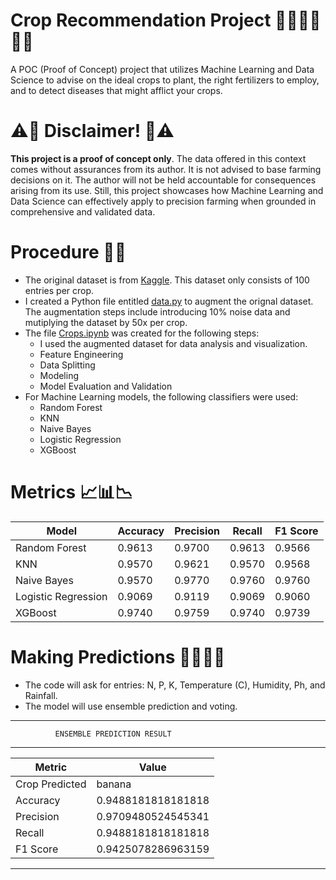 # Crop Recommendation Project 🌾🌽🥔🍇🍌🍎 

A POC (Proof of Concept) project that utilizes Machine Learning and Data Science to advise on the ideal crops to plant, the right fertilizers to employ, and to detect diseases that might afflict your crops.

# ⚠️🛑 Disclaimer! 🛑⚠️

**This project is a proof of concept only**. The data offered in this context comes without assurances from its author. It is not advised to base farming decisions on it. The author will not be held accountable for consequences arising from its use. Still, this project showcases how Machine Learning and Data Science can effectively apply to precision farming when grounded in comprehensive and validated data.

# Procedure 📖📖

- The original dataset is from [Kaggle](https://www.kaggle.com/code/atharvaingle/what-crop-to-grow/input). This dataset only consists of 100 entries per crop.
- I created a Python file entitled [data.py](https://github.com/qasmendoza/crop-recommendation/blob/main/Data.py) to augment the orignal dataset. The augmentation steps include introducing 10% noise data and mutiplying the dataset by 50x per crop.
- The file [Crops.ipynb](https://github.com/qasmendoza/crop-recommendation/blob/main/Crops.ipynb) was created for the following steps:
  -  I used the augmented dataset for data analysis and visualization.
  -  Feature Engineering
  -  Data Splitting
  -  Modeling
  -  Model Evaluation and Validation
- For Machine Learning models, the following classifiers were used:
  - Random Forest
  - KNN
  - Naive Bayes
  - Logistic Regression
  - XGBoost

# Metrics 📈📊📉

| Model                | Accuracy | Precision | Recall | F1 Score |
|----------------------|----------|-----------|--------|----------|
| Random Forest        | 0.9613   | 0.9700    | 0.9613 | 0.9566   |
| KNN                  | 0.9570   | 0.9621    | 0.9570 | 0.9568   |
| Naive Bayes          | 0.9570   | 0.9770    | 0.9760 | 0.9760   |
| Logistic Regression  | 0.9069   | 0.9119    | 0.9069 | 0.9060   |
| XGBoost              | 0.9740   | 0.9759    | 0.9740 | 0.9739   |

# Making Predictions 🔮🧙🏽✨
- The code will ask for entries: N, P, K, Temperature (C), Humidity, Ph, and Rainfall.
- The model will use ensemble prediction and voting.
--------------------------------------------------
              ENSEMBLE PREDICTION RESULT      
--------------------------------------------------

| Metric           | Value                      |
|------------------|-----------------------------|
| Crop Predicted   | banana                      |
| Accuracy         | 0.9488181818181818          |
| Precision        | 0.9709480524545341          |
| Recall           | 0.9488181818181818          |
| F1 Score         | 0.9425078286963159          |
--------------------------------------------------





